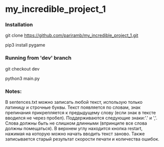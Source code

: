 # my_incredible_project_1

### Installation
git clone https://github.com/pariramb/my_incredible_project_1.git

pip3 install pygame

### Running from 'dev' branch
git checkout dev

python3 main.py

### Notes:
В sentences.txt можно записать любой текст, использую только латиницу и строчные буквы. Текст появляется по словам, знак препинания прикрепляется к предыдущему слову (если знак в тексте вводился не через пробел). Поддерживаются следующие знаки:'.' и ','. Слова должны быть не слишком длинными (впринципе все слова должны помещаться). В верхнем углу находится кнопка restart, нажимая на которую можно начать вводить текст заново. Также записывается старый результат скорости печати и количества ошибок.
